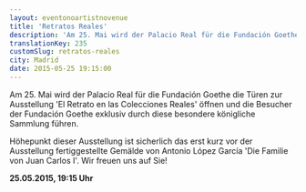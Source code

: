 ```yaml
---
layout: eventonoartistnovenue
title: 'Retratos Reales'
description: 'Am 25. Mai wird der Palacio Real für die Fundación Goethe die Türen zur Ausstellung "El Retrato en las Colecciones Reales" öffnen. '
translationKey: 235
customSlug: retratos-reales
city: Madrid
date: 2015-05-25 19:15:00
---
```


 Am 25. Mai wird der Palacio Real für die Fundación Goethe die Türen zur Ausstellung 'El Retrato en las Colecciones Reales' öffnen und die Besucher der Fundación Goethe exklusiv durch diese besondere königliche Sammlung führen. 

Höhepunkt dieser Ausstellung ist sicherlich das erst kurz vor der Ausstellung fertiggestellte Gemälde von Antonio López García 'Die Familie von Juan Carlos I'. Wir freuen uns auf Sie!

<strong>25.05.2015, 19:15 Uhr </strong>
